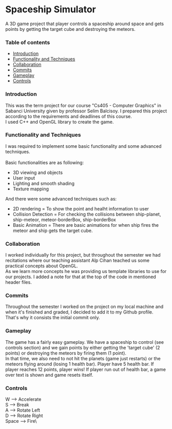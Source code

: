 # Spaceship Simulator
A 3D game project that player controls a spaceship around space and gets points by getting the target cube and destroying the meteors. 

### Table of contents

* [Introduction](#introduction)
* [Functionality and Techniques](#functionality-and-techniques)
* [Collaboration](#collaboration) 
* [Commits](#commits)
* [Gameplay](#gameplay)
* [Controls](#controls)


### Introduction
This was the term project for our course "Cs405 - Computer Graphics" in Sabanci University given by professor Selim Balcisoy. I prepared this project according to the requirements and deadlines of this course.\
I used C++ and OpenGL library to create the game. 

### Functionality and Techniques
I was required to implement some basic functionality and some advanced techniques.\
\
Basic functionalities are as following:
* 3D viewing and objects
* User input
* Lighting and smooth shading
* Texture mapping

And there were some advanced techniques such as:
* 2D rendering = To show the point and healht information to user
* Collision Detection = For checking the collisions between ship-planet, ship-meteor, meteor-borderBox, ship-borderBox
* Basic Animation = There are basic animations for when ship fires the meteor and ship gets the target cube. 

### Collaboration
I worked individually for this project, but throughout the semester we had recitations where our teaching assistant Alp Cihan teached us some practical concepts about OpenGL.\
As we learn more concepts he was providing us template libraries to use for our projects. I added a note for that at the top of the code in mentioned header files.

### Commits
Throughout the semester I worked on the project on my local machine and when it's finished and graded, I decided to add it to my Github profile. That's why it consists the initial commit only.

### Gameplay
The game has a fairly easy gameplay. We have a spaceship to control (see controls section) and we gain points by either getting the 'target cube' (2 points) or destroying the meteors by firing them (1 point).\
In that time, we also need to not hit the planets (game just restarts) or the meteors flying around (losing 1 health bar). 
Player have 5 health bar. If player reaches 12 points, player wins! If player run out of health bar, a game over text is shown and game resets itself.

### Controls
W     --> Accelerate\
S     --> Break\
A     --> Rotate Left\
D     --> Rotate Right\
Space --> Fire\


